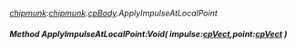 _[chipmunk](../../modules/chipmunk/chipmunk-module.md):[chipmunk](../../modules/chipmunk/chipmunk-module.md).[cpBody](../../modules/chipmunk/chipmunk-cpbody.md).ApplyImpulseAtLocalPoint_
##### Method ApplyImpulseAtLocalPoint:Void( impulse:[cpVect](../../modules/chipmunk/chipmunk-cpvect.md),point:[cpVect](../../modules/chipmunk/chipmunk-cpvect.md) )
